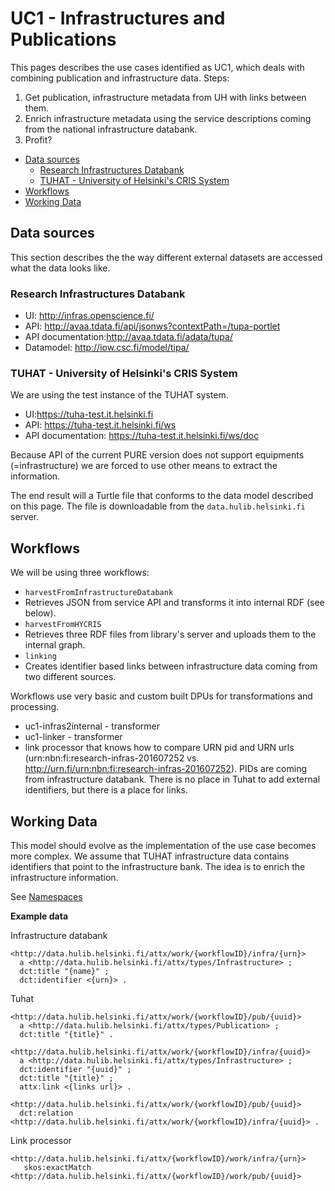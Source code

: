# UC1 - Infrastructures and Publications

This pages describes the use cases identified as UC1, which deals with combining publication and infrastructure data.
Steps:

1. Get publication, infrastructure metadata from UH with links between them.
2. Enrich infrastructure metadata using the service descriptions coming from the national infrastructure databank.
3. Profit?

<!-- TOC START min:1 max:3 link:true update:false -->
  - [Data sources](#data-sources)
    - [Research Infrastructures Databank](#research-infrastructures-databank)
    - [TUHAT - University of Helsinki's CRIS System](#tuhat---university-of-helsinkis-cris-system)
  - [Workflows](#workflows)
  - [Working Data](#working-data)

<!-- TOC END -->

## Data sources

This section describes the the way different external datasets are accessed what the data looks like.

### Research Infrastructures Databank

* UI: http://infras.openscience.fi/
* API: http://avaa.tdata.fi/api/jsonws?contextPath=/tupa-portlet
* API documentation:http://avaa.tdata.fi/adata/tupa/
* Datamodel: http://iow.csc.fi/model/tipa/

### TUHAT - University of Helsinki's CRIS System

We are using the test instance of the TUHAT system.

* UI:https://tuha-test.it.helsinki.fi
* API: https://tuha-test.it.helsinki.fi/ws
* API documentation: https://tuha-test.it.helsinki.fi/ws/doc

Because API of the current PURE version does not support equipments (=infrastructure) we are forced to use other means to extract the information.

The end result will a Turtle file that conforms to the data model described on this page. The file is downloadable from the `data.hulib.helsinki.fi` server.

## Workflows

We will be using three workflows:

* `harvestFromInfrastructureDatabank`
 * Retrieves JSON from service API and transforms it into internal RDF (see below).
* `harvestFromHYCRIS`
 * Retrieves three RDF files from library's server and uploads them to the internal graph.
* `linking`
 * Creates identifier based links between infrastructure data coming from two different sources.

Workflows use very basic and custom built DPUs for transformations and processing.

* uc1-infras2internal - transformer
* uc1-linker - transformer
 * link processor that knows how to compare URN pid and URN urls (urn:nbn:fi:research-infras-201607252 vs. http://urn.fi/urn:nbn:fi:research-infras-201607252). PIDs are coming from infrastructure databank. There is no place in Tuhat to add external identifiers, but there is a place for links.

## Working Data

This model should evolve as the implementation of the use case becomes more complex.
We assume that TUHAT infrastructure data contains identifiers that point to the infrastructure bank. The idea is to enrich the infrastructure information.

See [Namespaces](Namespaces.md)

**Example data**

Infrastructure databank
```turtle
<http://data.hulib.helsinki.fi/attx/work/{workflowID}/infra/{urn}>
  a <http://data.hulib.helsinki.fi/attx/types/Infrastructure> ;
  dct:title "{name}" ;
  dct:identifier <{urn}> .
```

Tuhat
```turtle
<http://data.hulib.helsinki.fi/attx/work/{workflowID}/pub/{uuid}>
  a <http://data.hulib.helsinki.fi/attx/types/Publication> ;
  dct:title "{title}" .

<http://data.hulib.helsinki.fi/attx/work/{workflowID}/infra/{uuid}>
  a <http://data.hulib.helsinki.fi/attx/types/Infrastructure> ;
  dct:identifier "{uuid}" ;
  dct:title "{title}" ;
  attx:link <{links url}> .

<http://data.hulib.helsinki.fi/attx/work/{workflowID}/pub/{uuid}>
  dct:relation <http://data.hulib.helsinki.fi/attx/work/{workflowID}/infra/{uuid}> .
```

Link processor
```turtle
<http://data.hulib.helsinki.fi/attx/{workflowID}/work/infra/{urn}>
   skos:exactMatch <http://data.hulib.helsinki.fi/attx/{workflowID}/work/pub/{uuid}>
```
